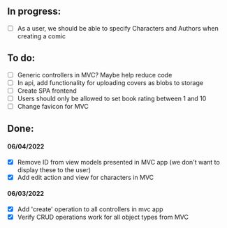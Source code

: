 ## In progress:
- [ ] As a user, we should be able to specify Characters and Authors when creating a comic

## To do:
- [ ] Generic controllers in MVC? Maybe help reduce code
- [ ] In api, add functionality for uploading covers as blobs to storage
- [ ] Create SPA frontend
- [ ] Users should only be allowed to set book rating between 1 and 10
- [ ] Change favicon for MVC

## Done:
#### 06/04/2022
- [x] Remove ID from view models presented in MVC app (we don't want to display these to the user)
- [x] Add edit action and view for characters in MVC

#### 06/03/2022
- [x] Add 'create' operation to all controllers in mvc app
- [x] Verify CRUD operations work for all object types from MVC